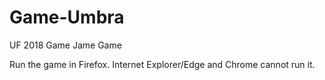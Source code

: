 # Game-Umbra
UF 2018 Game Jame Game


Run the game in Firefox. Internet Explorer/Edge and Chrome cannot run it.

